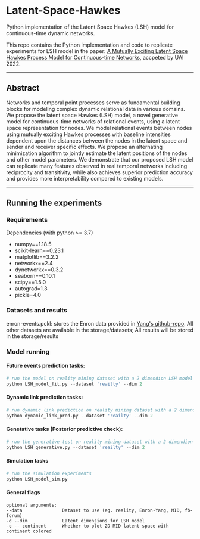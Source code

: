 # Latent-Space-Hawkes
Python implementation of the Latent Space Hawkes (LSH) model for continuous-time dynamic networks.

This repo contains the Python implementation and code to replicate experiments for LSH model in the paper: [A Mutually Exciting Latent Space Hawkes Process Model for Continuous-time Networks](https://arxiv.org/abs/2205.09263), accpeted by UAI 2022.

---

## Abstract

Networks and temporal point processes serve as fundamental building blocks for modeling complex dynamic relational data in various domains. We propose the latent space Hawkes (LSH) model, a novel generative model for continuous-time networks of relational events, using a latent space representation for nodes. We model relational events
between nodes using mutually exciting Hawkes processes with baseline intensities dependent upon the distances between the nodes in the latent space and sender and receiver specific effects. We propose an alternating minimization algorithm to jointly estimate the latent positions of the nodes
and other model parameters. We demonstrate that our proposed LSH model can replicate many features observed in real temporal networks including reciprocity and transitivity, while also achieves superior prediction accuracy and provides more interpretability compared to existing models.

---

## Running the experiments

### Requirements

Dependencies (with python >= 3.7)

* numpy==1.18.5
* scikit-learn==0.23.1
* matplotlib==3.2.2
* networkx==2.4
* dynetworkx==0.3.2
* seaborn==0.10.1
* scipy==1.5.0
* autograd=1.3
* pickle=4.0


### Datasets and results
enron-events.pckl: stores the Enron data provided in [Yang's github-repo](https://github.com/jiaseny/lspp). All other datasets are available in the storage/datasets; All results will be stored in the storage/results

### Model running

#### Future events prediction tasks:

```python
# run the model on reality mining dataset with a 2 dimendion LSH model
python LSH_model_fit.py --dataset 'reailty' --dim 2
```

#### Dynamic link prediction tasks:

```python
# run dynamic link prediction on reality mining dataset with a 2 dimendion model
python dynamic_link_pred.py --dataset 'reailty' --dim 2
```

#### Genetative tasks (Posterior predictive check):

```python
# run the generative test on reality mining dataset with a 2 dimendion model
python LSH_generative.py --dataset 'reailty' --dim 2
```

#### Simulation tasks

```python
# run the simulation experiments
python LSH_model_sim.py
```

#### General flags
```
optional arguments:
--data               Dataset to use (eg. reality, Enron-Yang, MID, fb-forum)
-d --dim             Latent dimensions for LSH model
-c -- continent      Whether to plot 2D MID latent space with continent colored
```
